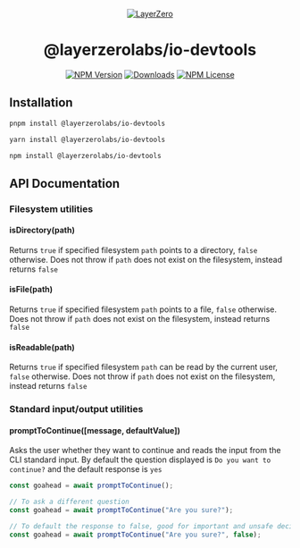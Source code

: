 <p align="center">
  <a href="https://layerzero.network">
    <img alt="LayerZero" style="max-width: 500px" src="https://d3a2dpnnrypp5h.cloudfront.net/bridge-app/lz.png"/>
  </a>
</p>

<h1 align="center">@layerzerolabs/io-devtools</h1>

<!-- The badges section -->
<p align="center">
  <!-- Shields.io NPM published package version -->
  <a href="https://www.npmjs.com/package/@layerzerolabs/io-devtools"><img alt="NPM Version" src="https://img.shields.io/npm/v/@layerzerolabs/io-devtools"/></a>
  <!-- Shields.io NPM downloads -->
  <a href="https://www.npmjs.com/package/@layerzerolabs/io-devtools"><img alt="Downloads" src="https://img.shields.io/npm/dm/@layerzerolabs/io-devtools"/></a>
  <!-- Shields.io license badge -->
  <a href="https://www.npmjs.com/package/@layerzerolabs/io-devtools"><img alt="NPM License" src="https://img.shields.io/npm/l/@layerzerolabs/io-devtools"/></a>
</p>

## Installation

```bash
pnpm install @layerzerolabs/io-devtools
```

```bash
yarn install @layerzerolabs/io-devtools
```

```bash
npm install @layerzerolabs/io-devtools
```

## API Documentation

### Filesystem utilities

#### isDirectory(path)

Returns `true` if specified filesystem `path` points to a directory, `false` otherwise. Does not throw if `path` does not exist on the filesystem, instead returns `false`

#### isFile(path)

Returns `true` if specified filesystem `path` points to a file, `false` otherwise. Does not throw if `path` does not exist on the filesystem, instead returns `false`

#### isReadable(path)

Returns `true` if specified filesystem `path` can be read by the current user, `false` otherwise. Does not throw if `path` does not exist on the filesystem, instead returns `false`

### Standard input/output utilities

#### promptToContinue([message, defaultValue])

Asks the user whether they want to continue and reads the input from the CLI standard input. By default the question displayed is `Do you want to continue?` and the default response is `yes`

```typescript
const goahead = await promptToContinue();

// To ask a different question
const goahead = await promptToContinue("Are you sure?");

// To default the response to false, good for important and unsafe decisions
const goahead = await promptToContinue("Are you sure?", false);
```
